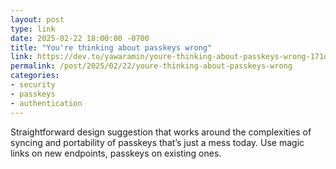 ```yaml
---
layout: post
type: link
date: 2025-02-22 18:00:00 -0700
title: "You're thinking about passkeys wrong"
link: https://dev.to/yawaramin/youre-thinking-about-passkeys-wrong-171o
permalink: /post/2025/02/22/youre-thinking-about-passkeys-wrong
categories: 
- security
- passkeys
- authentication
---
```

Straightforward design suggestion that works around the complexities of syncing and portability of passkeys that’s just a mess today. Use magic links on new endpoints, passkeys on existing ones. 